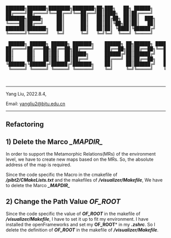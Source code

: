<pre>
███████╗███████╗████████╗████████╗██╗███╗   ██╗ ██████╗     ███████╗ ██████╗ ██████╗     
██╔════╝██╔════╝╚══██╔══╝╚══██╔══╝██║████╗  ██║██╔════╝     ██╔════╝██╔═══██╗██╔══██╗    
███████╗█████╗     ██║      ██║   ██║██╔██╗ ██║██║  ███╗    █████╗  ██║   ██║██████╔╝    
╚════██║██╔══╝     ██║      ██║   ██║██║╚██╗██║██║   ██║    ██╔══╝  ██║   ██║██╔══██╗    
███████║███████╗   ██║      ██║   ██║██║ ╚████║╚██████╔╝    ██║     ╚██████╔╝██║  ██║    
╚══════╝╚══════╝   ╚═╝      ╚═╝   ╚═╝╚═╝  ╚═══╝ ╚═════╝     ╚═╝      ╚═════╝ ╚═╝  ╚═╝    
                                                                                         
 ██████╗ ██████╗ ██████╗ ███████╗    ██████╗ ██╗██████╗ ████████╗██████╗                 
██╔════╝██╔═══██╗██╔══██╗██╔════╝    ██╔══██╗██║██╔══██╗╚══██╔══╝╚════██╗                
██║     ██║   ██║██║  ██║█████╗      ██████╔╝██║██████╔╝   ██║    █████╔╝                
██║     ██║   ██║██║  ██║██╔══╝      ██╔═══╝ ██║██╔══██╗   ██║   ██╔═══╝                 
╚██████╗╚██████╔╝██████╔╝███████╗    ██║     ██║██████╔╝   ██║   ███████╗                
 ╚═════╝ ╚═════╝ ╚═════╝ ╚══════╝    ╚═╝     ╚═╝╚═════╝    ╚═╝   ╚══════╝                


</pre>

---

Yang Liu, 
2022.8.4,

Email: yangliu2@bjtu.edu.cn

---

## Refactoring

## 1) Delete the Marco ***\_MAPDIR_***
In order to support the Metamorphic Relations(MRs) of the environment level, we have to create new maps based on the MRs. So, the absolute address of the map is required.

Since the code specific the Macro in the cmakefile of ***/pibt2/CMakeLists.txt*** and the makefiles of ***/visualizer/Makefile***, We have to delete the Marco ***\_MAPDIR_***

## 2) Change the Path Value ***OF_ROOT***
Since the code specific the value of ***OF_ROOT*** in the makefile of ***/visualizer/Makefile***, I have to set it up to fit my environment. I have installed the openFrameworks and set my **OF_ROOT*** in my ***.zshrc***. So I delete the definition of ***OF_ROOT*** in the makefile of ***/visualizer/Makefile***.


